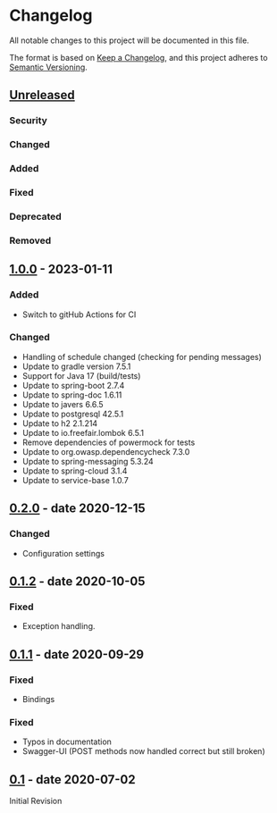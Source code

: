 # Changelog
All notable changes to this project will be documented in this file.

The format is based on [Keep a Changelog](https://keepachangelog.com/en/1.0.0/),
and this project adheres to [Semantic Versioning](https://semver.org/spec/v2.0.0.html).

## [Unreleased]

### Security

### Changed

### Added

### Fixed

### Deprecated

### Removed

## [1.0.0] - 2023-01-11
### Added
- Switch to gitHub Actions for CI

### Changed
- Handling of schedule changed (checking for pending messages)
- Update to gradle version 7.5.1
- Support for Java 17 (build/tests)
- Update to spring-boot 2.7.4
- Update to spring-doc 1.6.11
- Update to javers 6.6.5
- Update to postgresql 42.5.1
- Update to h2 2.1.214
- Update to io.freefair.lombok 6.5.1
- Remove dependencies of powermock for tests
- Update to org.owasp.dependencycheck 7.3.0
- Update to spring-messaging 5.3.24
- Update to spring-cloud 3.1.4
- Update to service-base 1.0.7

## [0.2.0] - date 2020-12-15
### Changed
- Configuration settings

## [0.1.2] - date 2020-10-05
### Fixed
- Exception handling.

## [0.1.1] - date 2020-09-29
### Fixed
- Bindings

### Fixed
- Typos in documentation
- Swagger-UI (POST methods now handled correct but still broken) 

## [0.1] - date 2020-07-02
Initial Revision

[Unreleased]: https://github.com/kit-data-manager/generic-message-consumer/compare/1.0.0...HEAD
[1.0.0]: https://github.com/kit-data-manager/generic-message-consumer/compare/v0.2.0...1.0.0
[0.2.0]: https://github.com/kit-data-manager/generic-message-consumer/compare/0.1.2...v0.2.0
[0.1.2]: https://github.com/kit-data-manager/generic-message-consumer/compare/0.1.1...0.1.2
[0.1.1]: https://github.com/kit-data-manager/generic-message-consumer/compare/0.1...0.1.1
[0.1]: https://github.com/kit-data-manager/generic-message-consumer/releases/tag/0.1

